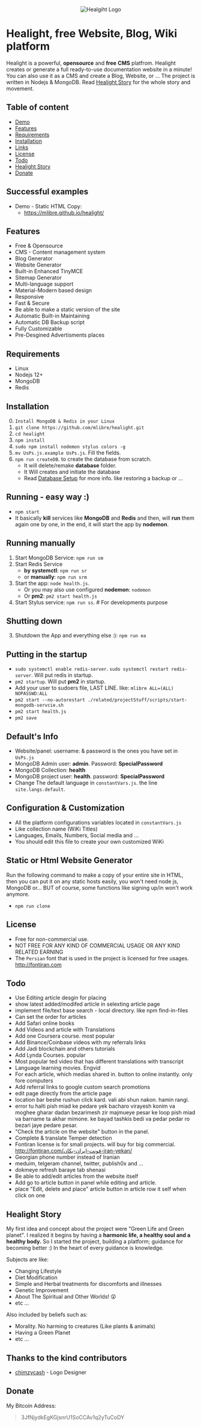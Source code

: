 <div align="center">
	<img alt="Healgiht Logo" src="related/projectStuff/Logo/Healight_Logo_Horizontal.png">
</div>

# Healight, free Website, Blog, Wiki platform
Healight is a powerful, **opensource** and **free** **CMS** platfrom. Healight creates or generate a full ready-to-use documentation website in a minute!
You can also use it as a CMS and create a Blog, Website, or ...
The project is written in Nodejs & MongoDB. Read [Healight Story](#healight-story) for the whole story and movement.

## Table of content
+ [Demo](#successful-examples)
+ [Features](#features)
+ [Requirements](#requirements)
+ [Installation](#installation)
+ [Links](#links)
+ [License](#license)
+ [Todo](#todo)
+ [Healight Story](#healight-story)
+ [Donate](#donate)

## Successful examples
+ Demo - Static HTML Copy:
	* https://mlibre.github.io/healight/

## Features
* Free & Opensource
* CMS - Content management system
* Blog Generator
* Website Generator
* Built-in Enhanced TinyMCE
* Sitemap Generator
* Multi-language support
* Material-Modern based design
* Responsive
* Fast & Secure
* Be able to make a static version of the site 
* Automatic Built-in Maintaining
* Automatic DB Backup script
* Fully Customizable
* Pre-Desgined Advertisments places


## Requirements
+ Linux
+ Nodejs 12+
+ MongoDB
+ Redis

## Installation
0. `Install MongoDB & Redis in your Linux`
1. `git clone https://github.com/mlibre/healight.git`
2. `cd healight`
3. `npm install`
4. `sudo npm install nodemon stylus colors -g`
5. `mv UsPs.js.example UsPs.js`. Fill the fields.
6. `npm run createDB`. to create the database from scratch.
	* It will delete/remake **database** folder.
	* It Will creates and initiate the database 
	* Read [Database Setup](https://github.com/mlibre/healight/blob/master/related/projectStuff/server%20%26%20site/database.md) for more info. like restoring a backup or ...

## Running - easy way :)
* `npm start`
* It basically **kill** services like **MongoDB** and **Redis** and then, will **run** them again one by one, in the end, it will start the app by **nodemon**.

## Running manually
1. Start MongoDB Service: `npm run sm`
2. Start Redis Service
	* **by systemctl**: `npm run sr`
	* or **manually**: `npm run srm`
3. Start the app: `node health.js`.
	* Or you may also use configured **nodemon**: `nodemon`
	* Or **pm2**: `pm2 start health.js`
3. Start Stylus service: `npm run ss`. # For developments purpose

## Shutting down
3. Shutdown the App and everything else :): `npm run ea`

## Putting in the startup
* `sudo systemctl enable redis-server`. `sudo systemctl restart redis-server`. Will put redis in startup.
* `pm2 startup`. Will put **pm2** in startup.
* Add your user to sudoers file, LAST LINE. like: `mlibre ALL=(ALL) NOPASSWD:ALL`
* `pm2 start --no-autorestart ./related/projectStuff/scripts/start-mongodb-servcie.sh`
* `pm2 start health.js`
* `pm2 save`

## Default's Info
* Website/panel: username: & password is the ones you have set in `UsPs.js`
* MongoDB Admin user: **admin**. Password: **SpecialPassword**
* MongoDB Collection: **health**
* MongoDB project user: **health**. password: **SpecialPassword**
* Change The default language in `constantVars.js`. the line `site.langs.default`.

## Configuration & Customization
* All the platform configurations variables located in `constantVars.js`
* Like collection name (WiKi Titles)
* Languages, Emails, Numbers, Social media and ...
* You should edit this file to create your own customized WiKi

## Static or Html Website Generator
Run the following command to make a copy of your entire site in HTML, then you can put it on any static hosts easily, you won't need node js, MongoDB or... BUT of course, some functions like signing up/in won't work anymore.
* `npm run clone`

## License
* Free for non-commercial use.
* NOT FREE FOR ANY KIND OF COMMERCIAL USAGE OR ANY KIND RELATED EARNING
* The `Persian` font that is used in the project is licensed for free usages. http://fontiran.com

## Todo
* Use Editing article desgin for placing
* show latest added/modifed article in selexting article page
* implement file/text base search - local directory. like npm find-in-files
* Can set the order for articles
* Add Safari online books
* Add Videos and article with Translations
* Add one Coursera course. most popular
* Add Binance/Coinbase videos with my referrals links
* Add Jadi blockchain and others tutorials
* Add Lynda Courses. popular
* Most popular ted video that has different translations with transcript
* Language learning movies. Engvid
* For each article, which medias shared in. button to online instantly. only fore computers
* Add referral links to google custom search promotions
* edit page directly from the article page
* location bar beshe rushun click kard. vali abi shun nakon. hamin rangi.
* error tu halti pish miad ke pedare yek bacharo virayesh konim va moghee gharar dadan bezarimesh zir majmueye pesar ke loop pish miad va barname ta akhar mimone. ke bayad tashkis bedi va pedar pedar ro bezari jaye pedare pesar.
* "Check the article on the website" button in the panel.
* Complete & translate Temper detection
* Fontiran license is for small projects. will buy for big commercial. http://fontiran.com/فونت-ایران-یکان-iran-yekan/
* Georgian phone number instead of Iranian
* meduim, telgeram channel, twitter, publish0x and ...
* dokmeye refresh baraye tab shenasi 
* Be able to add/edit articles from the website itself
* Add go to article button in panel while editing and article.
* place "Edit, delete and place" article button in article row it self when click on one 

## Healight Story
My first idea and concept about the project were "Green Life and Green planet".
I realized it begins by having a **harmonic life, a healthy soul and a healthy body.** So I started the project, building a platform; guidance for becoming better :)
In the heart of every guidance is knowledge.

Subjects are like:
* Changing Lifestyle
* Diet Modification
* Simple and Herbal treatments for discomforts and illnesses
* Genetic Improvement
* About The Spiritual and Other Worlds! :astonished: 
* etc ...

Also included by beliefs such as:
* Morality. No harming to creatures (Like plants & animals)
* Having a Green Planet
* etc ...

## Thanks to the kind contributors
* [chimzycash](https://github.com/chimzycash) - Logo Designer

## Donate
My Bitcoin Address:
> 3JfNjydkEgKGjsnrU1SoCCAv1q2yTuCoDY

